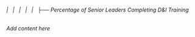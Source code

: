 ###### |   |   |   |   |   ├── Percentage of Senior Leaders Completing D&I Training

*Add content here*